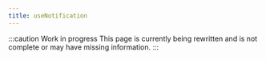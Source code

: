 ```yaml
---
title: useNotification
---
```


:::caution Work in progress
This page is currently being rewritten and is not complete or may have missing information.
:::